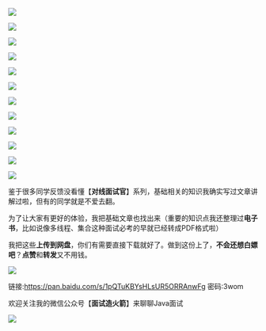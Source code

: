 ![](https://tva1.sinaimg.cn/large/0081Kckwly1glugj4r2nqj30ku112qab.jpg)

![](https://tva1.sinaimg.cn/large/0081Kckwly1glugmvnbkfj30ku1127a8.jpg)

![](https://tva1.sinaimg.cn/large/0081Kckwly1glugrtdxruj30ku112gra.jpg)

![](https://tva1.sinaimg.cn/large/0081Kckwly1glugrz5ucij30ku112q9k.jpg)

![](https://tva1.sinaimg.cn/large/0081Kckwly1glugs3xfcyj30ku112n0t.jpg)

![](https://tva1.sinaimg.cn/large/008i3skNgy1gsb1qivt7ej319q0u0qaw.jpg)

![](https://tva1.sinaimg.cn/large/0081Kckwly1glugtz4oo2j30ku112dmd.jpg)

![](https://tva1.sinaimg.cn/large/0081Kckwly1glugvt3g8vj30ku112jx7.jpg)

![](https://tva1.sinaimg.cn/large/008i3skNgy1gsb1qrqcuoj30u00znwrx.jpg)

![](https://tva1.sinaimg.cn/large/0081Kckwly1glugzi6kicj30ku11210a.jpg)



![](https://tva1.sinaimg.cn/large/0081Kckwly1gluh34tqcnj30ku112jwm.jpg)

![](https://tva1.sinaimg.cn/large/0081Kckwly1gluhfiaea5j30ku112grv.jpg)



鉴于很多同学反馈没看懂【**对线面试官**】系列，基础相关的知识我确实写过文章讲解过啦，但有的同学就是不爱去翻。

为了让大家有更好的体验，我把基础文章也找出来（重要的知识点我还整理过**电子书**，比如说像多线程、集合这种面试必考的早就已经转成PDF格式啦）

我把这些**上传到网盘**，你们有需要直接下载就好了。做到这份上了，**不会还想白嫖吧**？**点赞**和**转发**又不用钱。

![](https://tva1.sinaimg.cn/large/008eGmZEly1gmisu5stxtj315w0du0to.jpg)



链接:https://pan.baidu.com/s/1pQTuKBYsHLsUR5ORRAnwFg  密码:3wom



欢迎关注我的微信公众号【**面试造火箭**】来聊聊Java面试

![](https://tva1.sinaimg.cn/large/0081Kckwly1gluioeg3f9j3076076glt.jpg)

